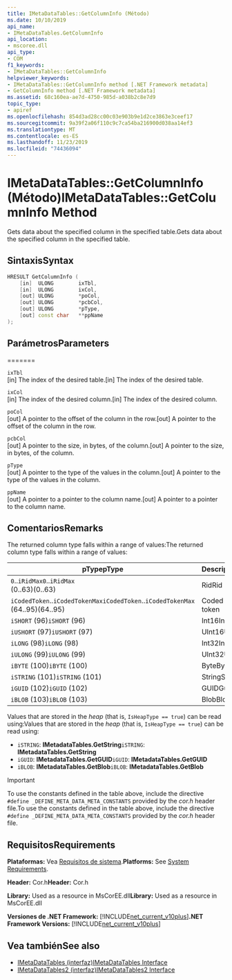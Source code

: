 ```yaml
---
title: IMetaDataTables::GetColumnInfo (Método)
ms.date: 10/10/2019
api_name:
- IMetaDataTables.GetColumnInfo
api_location:
- mscoree.dll
api_type:
- COM
f1_keywords:
- IMetaDataTables::GetColumnInfo
helpviewer_keywords:
- IMetaDataTables::GetColumnInfo method [.NET Framework metadata]
- GetColumnInfo method [.NET Framework metadata]
ms.assetid: 68c160ea-ae7d-4750-985d-a038b2c8e7d9
topic_type:
- apiref
ms.openlocfilehash: 854d3ad28cc00c03e903b9e1d2ce3863e3ceef17
ms.sourcegitcommit: 9a39f2a06f110c9c7ca54ba216900d038aa14ef3
ms.translationtype: MT
ms.contentlocale: es-ES
ms.lasthandoff: 11/23/2019
ms.locfileid: "74436094"
---
```

# <a name="imetadatatablesgetcolumninfo-method"></a><span data-ttu-id="c4963-102">IMetaDataTables::GetColumnInfo (Método)</span><span class="sxs-lookup"><span data-stu-id="c4963-102">IMetaDataTables::GetColumnInfo Method</span></span>
<span data-ttu-id="c4963-103">Gets data about the specified column in the specified table.</span><span class="sxs-lookup"><span data-stu-id="c4963-103">Gets data about the specified column in the specified table.</span></span>  
  
## <a name="syntax"></a><span data-ttu-id="c4963-104">Sintaxis</span><span class="sxs-lookup"><span data-stu-id="c4963-104">Syntax</span></span>  
  
```cpp  
HRESULT GetColumnInfo (   
    [in]  ULONG        ixTbl,  
    [in]  ULONG        ixCol,  
    [out] ULONG        *poCol,  
    [out] ULONG        *pcbCol,  
    [out] ULONG        *pType,  
    [out] const char   **ppName  
);  
```  
  
## <a name="parameters"></a><span data-ttu-id="c4963-105">Parámetros</span><span class="sxs-lookup"><span data-stu-id="c4963-105">Parameters</span></span>
=======

 `ixTbl`  
 <span data-ttu-id="c4963-106">[in] The index of the desired table.</span><span class="sxs-lookup"><span data-stu-id="c4963-106">[in] The index of the desired table.</span></span>  
  
 `ixCol`  
 <span data-ttu-id="c4963-107">[in] The index of the desired column.</span><span class="sxs-lookup"><span data-stu-id="c4963-107">[in] The index of the desired column.</span></span>  
  
 `poCol`  
 <span data-ttu-id="c4963-108">[out] A pointer to the offset of the column in the row.</span><span class="sxs-lookup"><span data-stu-id="c4963-108">[out] A pointer to the offset of the column in the row.</span></span>  
  
 `pcbCol`  
 <span data-ttu-id="c4963-109">[out] A pointer to the size, in bytes, of the column.</span><span class="sxs-lookup"><span data-stu-id="c4963-109">[out] A pointer to the size, in bytes, of the column.</span></span>  
  
 `pType`  
 <span data-ttu-id="c4963-110">[out] A pointer to the type of the values in the column.</span><span class="sxs-lookup"><span data-stu-id="c4963-110">[out] A pointer to the type of the values in the column.</span></span>  
  
 `ppName`  
 <span data-ttu-id="c4963-111">[out] A pointer to a pointer to the column name.</span><span class="sxs-lookup"><span data-stu-id="c4963-111">[out] A pointer to a pointer to the column name.</span></span>  
 
## <a name="remarks"></a><span data-ttu-id="c4963-112">Comentarios</span><span class="sxs-lookup"><span data-stu-id="c4963-112">Remarks</span></span>

<span data-ttu-id="c4963-113">The returned column type falls within a range of values:</span><span class="sxs-lookup"><span data-stu-id="c4963-113">The returned column type falls within a range of values:</span></span>

| <span data-ttu-id="c4963-114">pType</span><span class="sxs-lookup"><span data-stu-id="c4963-114">pType</span></span>                    | <span data-ttu-id="c4963-115">Descripción</span><span class="sxs-lookup"><span data-stu-id="c4963-115">Description</span></span>   | <span data-ttu-id="c4963-116">Helper function</span><span class="sxs-lookup"><span data-stu-id="c4963-116">Helper function</span></span>                   |
|--------------------------|---------------|-----------------------------------|
| <span data-ttu-id="c4963-117">`0`..`iRidMax`</span><span class="sxs-lookup"><span data-stu-id="c4963-117">`0`..`iRidMax`</span></span><br><span data-ttu-id="c4963-118">(0..63)</span><span class="sxs-lookup"><span data-stu-id="c4963-118">(0..63)</span></span>   | <span data-ttu-id="c4963-119">Rid</span><span class="sxs-lookup"><span data-stu-id="c4963-119">Rid</span></span>           | <span data-ttu-id="c4963-120">**IsRidType**</span><span class="sxs-lookup"><span data-stu-id="c4963-120">**IsRidType**</span></span><br><span data-ttu-id="c4963-121">**IsRidOrToken**</span><span class="sxs-lookup"><span data-stu-id="c4963-121">**IsRidOrToken**</span></span> |
| <span data-ttu-id="c4963-122">`iCodedToken`..`iCodedTokenMax`</span><span class="sxs-lookup"><span data-stu-id="c4963-122">`iCodedToken`..`iCodedTokenMax`</span></span><br><span data-ttu-id="c4963-123">(64..95)</span><span class="sxs-lookup"><span data-stu-id="c4963-123">(64..95)</span></span> | <span data-ttu-id="c4963-124">Coded token</span><span class="sxs-lookup"><span data-stu-id="c4963-124">Coded token</span></span> | <span data-ttu-id="c4963-125">**IsCodedTokenType**</span><span class="sxs-lookup"><span data-stu-id="c4963-125">**IsCodedTokenType**</span></span> <br><span data-ttu-id="c4963-126">**IsRidOrToken**</span><span class="sxs-lookup"><span data-stu-id="c4963-126">**IsRidOrToken**</span></span> |
| <span data-ttu-id="c4963-127">`iSHORT` (96)</span><span class="sxs-lookup"><span data-stu-id="c4963-127">`iSHORT` (96)</span></span>            | <span data-ttu-id="c4963-128">Int16</span><span class="sxs-lookup"><span data-stu-id="c4963-128">Int16</span></span>         | <span data-ttu-id="c4963-129">**IsFixedType**</span><span class="sxs-lookup"><span data-stu-id="c4963-129">**IsFixedType**</span></span>                   |
| <span data-ttu-id="c4963-130">`iUSHORT` (97)</span><span class="sxs-lookup"><span data-stu-id="c4963-130">`iUSHORT` (97)</span></span>           | <span data-ttu-id="c4963-131">UInt16</span><span class="sxs-lookup"><span data-stu-id="c4963-131">UInt16</span></span>        | <span data-ttu-id="c4963-132">**IsFixedType**</span><span class="sxs-lookup"><span data-stu-id="c4963-132">**IsFixedType**</span></span>                   |
| <span data-ttu-id="c4963-133">`iLONG` (98)</span><span class="sxs-lookup"><span data-stu-id="c4963-133">`iLONG` (98)</span></span>             | <span data-ttu-id="c4963-134">Int32</span><span class="sxs-lookup"><span data-stu-id="c4963-134">Int32</span></span>         | <span data-ttu-id="c4963-135">**IsFixedType**</span><span class="sxs-lookup"><span data-stu-id="c4963-135">**IsFixedType**</span></span>                   |
| <span data-ttu-id="c4963-136">`iULONG` (99)</span><span class="sxs-lookup"><span data-stu-id="c4963-136">`iULONG` (99)</span></span>            | <span data-ttu-id="c4963-137">UInt32</span><span class="sxs-lookup"><span data-stu-id="c4963-137">UInt32</span></span>        | <span data-ttu-id="c4963-138">**IsFixedType**</span><span class="sxs-lookup"><span data-stu-id="c4963-138">**IsFixedType**</span></span>                   |
| <span data-ttu-id="c4963-139">`iBYTE` (100)</span><span class="sxs-lookup"><span data-stu-id="c4963-139">`iBYTE` (100)</span></span>            | <span data-ttu-id="c4963-140">Byte</span><span class="sxs-lookup"><span data-stu-id="c4963-140">Byte</span></span>          | <span data-ttu-id="c4963-141">**IsFixedType**</span><span class="sxs-lookup"><span data-stu-id="c4963-141">**IsFixedType**</span></span>                   |
| <span data-ttu-id="c4963-142">`iSTRING` (101)</span><span class="sxs-lookup"><span data-stu-id="c4963-142">`iSTRING` (101)</span></span>          | <span data-ttu-id="c4963-143">String</span><span class="sxs-lookup"><span data-stu-id="c4963-143">String</span></span>        | <span data-ttu-id="c4963-144">**IsHeapType**</span><span class="sxs-lookup"><span data-stu-id="c4963-144">**IsHeapType**</span></span>                    |
| <span data-ttu-id="c4963-145">`iGUID` (102)</span><span class="sxs-lookup"><span data-stu-id="c4963-145">`iGUID` (102)</span></span>            | <span data-ttu-id="c4963-146">GUID</span><span class="sxs-lookup"><span data-stu-id="c4963-146">Guid</span></span>          | <span data-ttu-id="c4963-147">**IsHeapType**</span><span class="sxs-lookup"><span data-stu-id="c4963-147">**IsHeapType**</span></span>                    |
| <span data-ttu-id="c4963-148">`iBLOB` (103)</span><span class="sxs-lookup"><span data-stu-id="c4963-148">`iBLOB` (103)</span></span>            | <span data-ttu-id="c4963-149">Blob</span><span class="sxs-lookup"><span data-stu-id="c4963-149">Blob</span></span>          | <span data-ttu-id="c4963-150">**IsHeapType**</span><span class="sxs-lookup"><span data-stu-id="c4963-150">**IsHeapType**</span></span>                    |

<span data-ttu-id="c4963-151">Values that are stored in the *heap* (that is, `IsHeapType == true`) can be read using:</span><span class="sxs-lookup"><span data-stu-id="c4963-151">Values that are stored in the *heap* (that is, `IsHeapType == true`) can be read using:</span></span>

- <span data-ttu-id="c4963-152">`iSTRING`: **IMetadataTables.GetString**</span><span class="sxs-lookup"><span data-stu-id="c4963-152">`iSTRING`: **IMetadataTables.GetString**</span></span>
- <span data-ttu-id="c4963-153">`iGUID`: **IMetadataTables.GetGUID**</span><span class="sxs-lookup"><span data-stu-id="c4963-153">`iGUID`: **IMetadataTables.GetGUID**</span></span>
- <span data-ttu-id="c4963-154">`iBLOB`: **IMetadataTables.GetBlob**</span><span class="sxs-lookup"><span data-stu-id="c4963-154">`iBLOB`: **IMetadataTables.GetBlob**</span></span>

> [!IMPORTANT]
> <span data-ttu-id="c4963-155">To use the constants defined in the table above, include the directive `#define _DEFINE_META_DATA_META_CONSTANTS` provided by the *cor.h* header file.</span><span class="sxs-lookup"><span data-stu-id="c4963-155">To use the constants defined in the table above, include the directive `#define _DEFINE_META_DATA_META_CONSTANTS` provided by the *cor.h* header file.</span></span>

## <a name="requirements"></a><span data-ttu-id="c4963-156">Requisitos</span><span class="sxs-lookup"><span data-stu-id="c4963-156">Requirements</span></span>  
 <span data-ttu-id="c4963-157">**Plataformas:** Vea [Requisitos de sistema](../../../../docs/framework/get-started/system-requirements.md).</span><span class="sxs-lookup"><span data-stu-id="c4963-157">**Platforms:** See [System Requirements](../../../../docs/framework/get-started/system-requirements.md).</span></span>  
  
 <span data-ttu-id="c4963-158">**Header:** Cor.h</span><span class="sxs-lookup"><span data-stu-id="c4963-158">**Header:** Cor.h</span></span>  
  
 <span data-ttu-id="c4963-159">**Library:** Used as a resource in MsCorEE.dll</span><span class="sxs-lookup"><span data-stu-id="c4963-159">**Library:** Used as a resource in MsCorEE.dll</span></span>  
  
 <span data-ttu-id="c4963-160">**Versiones de .NET Framework:** [!INCLUDE[net_current_v10plus](../../../../includes/net-current-v10plus-md.md)]</span><span class="sxs-lookup"><span data-stu-id="c4963-160">**.NET Framework Versions:** [!INCLUDE[net_current_v10plus](../../../../includes/net-current-v10plus-md.md)]</span></span>  
  
## <a name="see-also"></a><span data-ttu-id="c4963-161">Vea también</span><span class="sxs-lookup"><span data-stu-id="c4963-161">See also</span></span>

- [<span data-ttu-id="c4963-162">IMetaDataTables (interfaz)</span><span class="sxs-lookup"><span data-stu-id="c4963-162">IMetaDataTables Interface</span></span>](../../../../docs/framework/unmanaged-api/metadata/imetadatatables-interface.md)
- [<span data-ttu-id="c4963-163">IMetaDataTables2 (interfaz)</span><span class="sxs-lookup"><span data-stu-id="c4963-163">IMetaDataTables2 Interface</span></span>](../../../../docs/framework/unmanaged-api/metadata/imetadatatables2-interface.md)
